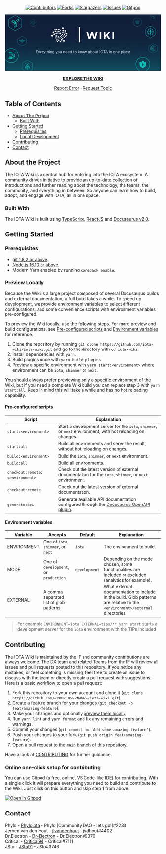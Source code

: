 <!--
*** This README is using the Best-README-Template (https://github.com/othneildrew/Best-README-Template).
-->

<div align="center">

  <!-- PROJECT SHIELDS -->

[![Contributors][contributors-shield]][contributors-url]
[![Forks][forks-shield]][forks-url]
[![Stargazers][stars-shield]][stars-url]
[![Issues][issues-shield]][issues-url]
[![Gitpod][gitpod-shield]][gitpod-url]

  <!-- PROJECT LOGO -->
  <p>
    <a href="https://wiki.iota.org">
      <img src="static/img/GitHub_Wiki_Banner.png" alt="IOTA Wiki GitHub Banner" max-width="830px">
    </a>
  </p>
  <p>
    <a href="https://wiki.iota.org"><strong>EXPLORE THE WIKI</strong></a>
  </p>
  <p>
    <a href="https://github.com/iota-wiki/iota-wiki/issues">Report Error</a>
    ·
    <a href="https://github.com/iota-wiki/iota-wiki/issues">Request Topic</a>
  </p>

</div>

<!-- TABLE OF CONTENTS -->

## Table of Contents

- [About The Project](#about-the-project)
  - [Built With](#built-with)
- [Getting Started](#getting-started)
  - [Prerequisites](#prerequisites)
  - [Local Development](#local-development)
- [Contributing](#contributing)
- [Contact](#contact)

<!-- ABOUT THE PROJECT -->

## About the Project

The IOTA Wiki is a central hub for entering into the IOTA ecosystem. A community driven initiative to provide an up-to-date collection of introductions and further reading about the technology, the teams, the community, and everything in between. So anyone can learn how to build, adopt, and engage with IOTA, all in one space.

### Built With

The IOTA Wiki is built using [TypeScript](https://www.typescriptlang.org/), [ReactJS](https://reactjs.org/) and [Docusaurus v2.0](https://docusaurus.io/).

<!-- GETTING STARTED -->

## Getting Started

### Prerequisites

- [git 1.8.2 or above](https://git-scm.com/downloads).
- [Node.js 16.10 or above](https://nodejs.org/en/download/).
- [Modern Yarn](https://yarnpkg.com/getting-started/install) enabled by running `corepack enable`.

### Preview Locally

Because the Wiki is a large project composed of several Docusaurus builds and external documentation, a full build takes a while. To speed up development, we provide environment variables to select different configurations, and some convenience scripts with environment variables pre-configured.

To preview the Wiki locally, use the following steps. For more preview and build configurations, see [Pre-configured scripts](#pre-configured-scripts) and [Environment variables](#environment-variables) for reference.

1. Clone the repository by running `git clone https://github.com/iota-wiki/iota-wiki.git` and go to the directory with `cd iota-wiki`.
2. Install dependencies with `yarn`.
3. Build plugins once with `yarn build:plugins`
4. Preview a specific environment with `yarn start:<environment>` where environment can be `iota`, `shimmer` or `next`.

You should always prefer previewing only a specific environment of the Wiki, but if you need a complete Wiki build you can replace step 3 with `yarn start:all`.
Keep in mind this will take a while and has no hot reloading capability.

#### Pre-configured scripts

| Script                          | Explanation                                                                                                                                                         |
| ------------------------------- | ------------------------------------------------------------------------------------------------------------------------------------------------------------------- |
| `start:<environment>`           | Start a development server for the `iota`, `shimmer`, or `next` environment, with hot reloading on changes.                                                         |
| `start:all`                     | Build all environments and serve the result, without hot reloading on changes.                                                                                      |
| `build:<environment>`           | Build the `iota`, `shimmer`, or `next` environment.                                                                                                                 |
| `build:all`                     | Build all environments.                                                                                                                                             |
| `checkout:remote:<environment>` | Check out the latest version of external documentation for the `iota`, `shimmer`, or `next` environment.                                                            |
| `checkout:remote`               | Check out the latest version of external documentation.                                                                                                             |
| `generate:api`                  | Generate available API documentation configured through the [Docusaurus OpenAPI plugin](https://www.npmjs.com/package/@paloaltonetworks/docusaurus-plugin-openapi). |

#### Environment variables

| Variable    | Accepts                                 | Default       | Explanation                                                                                                                  |
| ----------- | --------------------------------------- | ------------- | ---------------------------------------------------------------------------------------------------------------------------- |
| ENVIRONMENT | One of `iota`, `shimmer`, or `next`     | `iota`        | The environment to build.                                                                                                    |
| MODE        | One of `development`, or `production`   | `development` | Depending on the mode chosen, some functionalities are included or excluded (analytics for example).                         |
| EXTERNAL    | A comma separated list of glob patterns |               | What external documentation to include in the build. Glob patterns are relative to the `<environment>/external` directories. |

> For example `ENVIRONMENT=iota EXTERNAL=tips/** yarn start` starts a development server for the `iota` environment with the TIPs included

<!-- CONTRIBUTING -->

## Contributing

The IOTA Wiki is maintained by the IF and community contributions are always welcome. The DX team and related Teams from the IF will review all issues and pull requests posted to this repository. If you notice any mistakes, or feel something is missing, feel free to create an issue to discuss with the team or directly create a pull request with suggestions. Here is a basic workflow to open a pull request:

1. Fork this repository to your own account and clone it (`git clone https://github.com/<YOUR_USERNAME>/iota-wiki.git`)
2. Create a feature branch for your changes (`git checkout -b feat/amazing-feature`).
3. Make your changes and optionally [preview them locally](#preview-locally).
4. Run `yarn lint` and `yarn format` and fix any remaining errors and warnings.
5. Commit your changes (`git commit -m 'Add some amazing feature'`).
6. Push your changes to your fork (`git push origin feat/amazing-feature`).
7. Open a pull request to the `main` branch of this repository.

Have a look at [CONTRIBUTING](.github/CONTRIBUTING.md) for further guidance.

### Online one-click setup for contributing

You can use Gitpod (a free, online, VS Code-like IDE) for contributing. With a single click it will prepare everything you need to build and contribute to the Wiki. Just click on this button and skip step 1 from above.

[![Open in Gitpod](https://gitpod.io/button/open-in-gitpod.svg)][gitpod-url]

<!-- CONTACT -->

## Contact

Phylo - [Phyloiota](https://github.com/Phyloiota) - Phylo [Community DAO - lets go!]#2233  
Jeroen van den Hout - [jlvandenhout](https://github.com/jlvandenhout) - jvdhout#4402  
Dr.Electron - [Dr-Electron](https://github.com/Dr-Electron) - Dr.Electron#9370  
Critical - [Critical94](https://github.com/Critical94) - Critical#7111  
JSto - [JSto91](https://github.com/JSto91) - JSto#3746

<!-- MARKDOWN LINKS & IMAGES -->
<!-- https://www.markdownguide.org/basic-syntax/#reference-style-links -->

[contributors-shield]: https://img.shields.io/github/contributors/iota-wiki/iota-wiki.svg?style=for-the-badge
[contributors-url]: https://github.com/iota-wiki/iota-wiki/graphs/contributors
[forks-shield]: https://img.shields.io/github/forks/iota-wiki/iota-wiki.svg?style=for-the-badge
[forks-url]: https://github.com/iota-wiki/iota-wiki/network/members
[stars-shield]: https://img.shields.io/github/stars/iota-wiki/iota-wiki.svg?style=for-the-badge
[stars-url]: https://github.com/iota-wiki/iota-wiki/stargazers
[issues-shield]: https://img.shields.io/github/issues/iota-wiki/iota-wiki.svg?style=for-the-badge
[issues-url]: https://github.com/iota-wiki/iota-wiki/issues
[gitpod-shield]: https://img.shields.io/badge/Gitpod-Ready--to--Code-blue?logo=gitpod&style=for-the-badge
[gitpod-url]: https://gitpod.io/#https://github.com/iota-community/iota-Wiki

